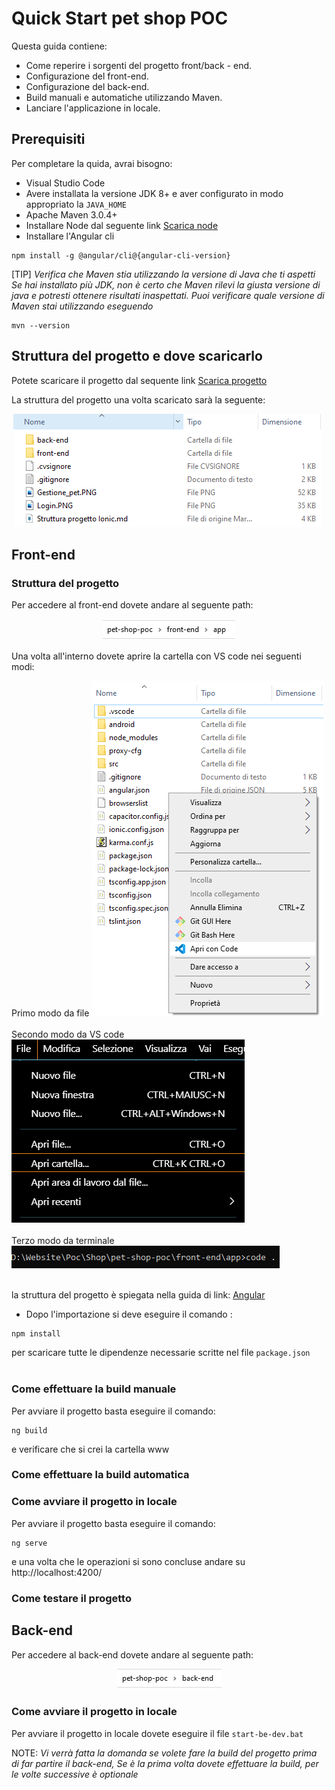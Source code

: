 # Quick Start pet shop POC

Questa guida contiene:

* Come reperire i sorgenti del progetto front/back - end.
* Configurazione del front-end.
* Configurazione del back-end.
* Build manuali e automatiche utilizzando Maven.
* Lanciare l'applicazione in locale.

## Prerequisiti

Per completare la quida, avrai bisogno:

* Visual Studio Code
* Avere installata la versione JDK 8+ e aver configurato in modo appropriato la `JAVA_HOME`
* Apache Maven 3.0.4+
* Installare Node dal seguente link [Scarica node](https://nodejs.org/it/download/)
* Installare l'Angular cli
```console
npm install -g @angular/cli@{angular-cli-version}
```

[TIP]
_Verifica che Maven stia utilizzando la versione di Java che ti aspetti
Se hai installato più JDK, non è certo che Maven rilevi la giusta versione di java e potresti ottenere risultati inaspettati.
Puoi verificare quale versione di Maven  stai utilizzando eseguendo_ 

```console
mvn --version
```

## Struttura del progetto e dove scaricarlo

Potete scaricare il progetto dal sequente link [Scarica progetto](https://github.com/Pietrowebsiteitalia96/test-mark-down)

La struttura del progetto una volta scaricato sarà la seguente:

![Struttura](./images/struttura.png)

## Front-end


### Struttura del progetto 

Per accedere al front-end dovete andare al seguente path:

<p style="text-align: center;">
   <img src="./images/percorso-front-end.png">
</p>

Una volta all'interno dovete aprire la cartella con VS code nei seguenti modi:

Primo modo da file
![Primo modo](./images/apri-progetto-1-modo.png)
<br><br>
Secondo modo da VS code
![Secondo modo](./images/apri-progetto-2-modo.png)
<br><br>
Terzo modo da terminale
![Terzo modo](./images/apri-progetto-3-modo.png)
<br><br>

la struttura del progetto è spiegata nella guida di link: [Angular](/angular/)

* Dopo l'importazione si deve eseguire il comando :

```console
npm install
```


per scaricare tutte le dipendenze necessarie scritte nel file `package.json`
<br><br>
### Come effettuare la build manuale

Per avviare il progetto basta eseguire il comando: 

```console
ng build
```
e verificare che si crei la cartella www

### Come effettuare la build automatica


### Come avviare il progetto in locale

Per avviare il progetto basta eseguire il comando: 

```console
ng serve
```

e una volta che le operazioni si sono concluse andare su http://localhost:4200/

### Come testare il progetto

## Back-end
Per accedere al back-end dovete andare al seguente path:

<p style="text-align: center;">
   <img src="./images/percorso-back-end.png">
</p>

### Come avviare il progetto in locale

Per avviare il progetto in locale dovete eseguire il file `start-be-dev.bat`

NOTE: _Vi verrà fatta la domanda se volete fare la build del progetto prima di far partire il back-end, Se è la prima volta dovete effettuare la build, per le volte successive è optionale_

